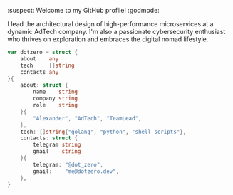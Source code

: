 :suspect: Welcome to my GitHub profile! :godmode:

I lead the architectural design of high-performance microservices at a dynamic AdTech company. I'm also a passionate cybersecurity enthusiast who thrives on exploration and embraces the digital nomad lifestyle.

```go
var dotzero = struct {
	about    any
	tech     []string
	contacts any
}{
	about: struct {
		name    string
		company string
		role    string
	}{
		"Alexander", "AdTech", "TeamLead",
	},
	tech: []string{"golang", "python", "shell scripts"},
	contacts: struct {
		telegram string
		gmail    string
	}{
		telegram: "@dot_zero",
		gmail:    "me@dotzero.dev",
	},
}
```
